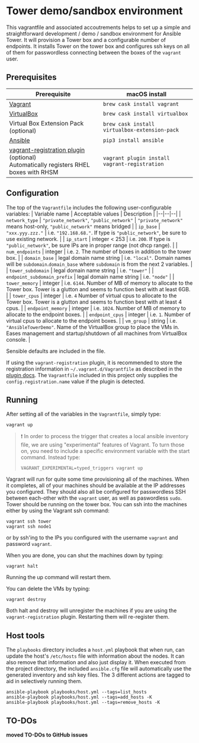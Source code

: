 # Tower demo/sandbox environment
This vagrantfile and associated accoutrements helps to set up a simple and straightforward 
development / demo / sandbox environment for Ansible Tower. It will provision a Tower box
and a configurable number of endpoints.  It installs Tower on the tower box and configures
ssh keys on all of them for passwordless connecting between the boxes of the `vagrant` 
user.

## Prerequisites
| Prerequisite | macOS install |
|--|--|
| [Vagrant](https://www.vagrantup.com) | `brew cask install vagrant` |
| [VirtualBox](https://www.virtualbox.org) | `brew cask install virtualbox` |
| Virtual Box Extension Pack (optional) | `brew cask install virtualbox-extension-pack`
| [Ansible](https://www.ansible.com) | `pip3 install ansible` |
| [vagrant-registration plugin](https://github.com/projectatomic/adb-vagrant-registration) (optional) <br /> Automatically registers RHEL boxes with  RHSM | `vagrant plugin install vagrant-registration` |

## Configuration
The top of the `Vagrantfile` includes the following user-configurable variables:
| Variable name | Acceptable values | Description |
|--|--|--|
| `network_type` | `"private_network"`, `"public_network"` | `"private_network"` means host-only, `"public_network"` means bridged |
| `ip_base` | `"xxx.yyy.zzz."` | i.e. `"192.168.68."`. If type is `"public_network"`, be sure to use existing network. |
| `ip_start` | integer < 253 | i.e. `200`. If type is `"public_network"`, be sure IPs are in proper range (not dhcp range). |
| `num_endpoints` | integer | i.e. `2`. The number of boxes in addition to the tower box. |
| `domain_base` | legal domain name string | i.e. `"local"`. Domain names will be `subdomain`.`domain_base` where `subdomain` is from the next 2 variables. |
| `tower_subdomain` | legal domain name string | i.e. `"tower"` |
| `endpoint_subdomain_prefix` | legal domain name string | i.e. `"node"` |
| `tower_memory` | integer | i.e. `6144`. Number of MB of memory to allocate to the Tower box. Tower is a glutton and seems to function best with at least 6GB. |
| `tower_cpus` | integer | i.e. `4` Number of virtual cpus to allocate to the Tower box. Tower is a glutton and seems to function best with at least 4 cpus. |
| `endpoint_memory` | integer | i.e. `1024`. Number of MB of memory to allocate to the endpoint boxes. |
| `endpoint_cpus` | integer | i.e. `1`. Number of virtual cpus to allocate to the endpoint boxes. |
| `vm_group` | string | i.e. `"AnsibleTowerDemo"`. Name of the VirtualBox group to place the VMs in.  Eases management and startup/shutdown of all machines from VirtualBox console. |

Sensible defaults are included in the file.

If using the `vagrant-registration` plugin, it is recommended to store the registration information in `~/.vagrant.d/Vagrantfile` as described in the [plugin docs](https://github.com/projectatomic/adb-vagrant-registration#credential-configuration).  The `Vagrantfile` included in this project only supplies the `config.registration.name` value if the plugin is detected.

## Running
After setting all of the variables in the `Vagrantfile`, simply type:
```shell
vagrant up
```

> :exclamation:
> In order to process the trigger that creates a local ansible inventory file, we are using "experimental" features of Vagrant.  To turn those on, you need to include a specific environment variable with the start command.  Instead type:
> ```shell
> VAGRANT_EXPERIMENTAL=typed_triggers vagrant up
> ```

Vagrant will run for quite some time provisioning all of the machines.  When it completes, all of your machines should be available at the IP addresses you configured. They should also all be configured for passwordless SSH between each-other with the `vagrant` user, as well as paswordless `sudo`. Tower should be running on the tower box.  You can ssh into the machines either by using the Vagrant ssh command:
```shell
vagrant ssh tower
vagrant ssh node1
```
or by ssh'ing to the IPs you configured with the username `vagrant` and password `vagrant`.

When you are done, you can shut the machines down by typing:
```shell
vagrant halt
```
Running the up command will restart them.

You can delete the VMs by typing:
```shell
vagrant destroy
```

Both halt and destroy will unregister the machines if you are using the `vagrant-registration` plugin. Restarting them will re-register them.

## Host tools
The `playbooks` directory includes a `host.yml` playbook that when run, can update the host's `/etc/hosts` file with information about the nodes.  It can also remove that information and also just display it.  When executed from the project directory, the included `ansible.cfg` file will automatically use the generated inventory and ssh key files.  The 3 different actions are tagged to aid in selectively running them.

```shell
ansible-playbook playbooks/host.yml --tags=list_hosts
ansible-playbook playbooks/host.yml --tags=add_hosts -K
ansible-playbook playbooks/host.yml --tags=remove_hosts -K
```

## TO-DOs
**moved TO-DOs to GitHub issues**
